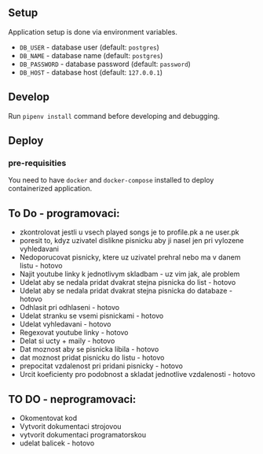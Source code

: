 
      
## Setup

Application setup is done via environment variables.

* `DB_USER` - database user (default: `postgres`)
* `DB_NAME` - database name (default: `postgres`)
* `DB_PASSWORD` - database password (default: `password`)
* `DB_HOST` - database host (default: `127.0.0.1`)

## Develop

Run `pipenv install` command before developing and debugging.

## Deploy

### pre-requisities

You need to have `docker` and `docker-compose` installed to deploy
containerized application.
 
## To Do - programovaci:
* zkontrolovat jestli u vsech played songs je to profile.pk a ne user.pk
* poresit to, kdyz uzivatel dislikne pisnicku aby ji nasel jen pri vylozene vyhledavani
* Nedoporucovat pisnicky, ktere uz uzivatel prehral nebo ma v danem listu - hotovo
* Najit youtube linky k jednotlivym skladbam - uz vim jak, ale problem
* Udelat aby se nedala pridat dvakrat stejna pisnicka do list - hotovo
* Udelat aby se nedala pridat dvakrat stejna pisnicka do databaze - hotovo
* Odhlasit pri odhlaseni - hotovo
* Udelat stranku se vsemi pisnickami - hotovo
* Udelat vyhledavani - hotovo
* Regexovat youtube linky - hotovo
* Delat si ucty + maily - hotovo
* Dat moznost aby se pisnicka libila - hotovo
* dat moznost pridat pisnicku do listu -  hotovo
* prepocitat vzdalenost pri pridani pisnicky - hotovo
* Urcit koeficienty pro podobnost a skladat jednotlive vzdalenosti - hotovo
 
## TO DO - neprogramovaci:
* Okomentovat kod
* Vytvorit dokumentaci strojovou
* vytvorit dokumentaci programatorskou
* udelat balicek - hotovo
